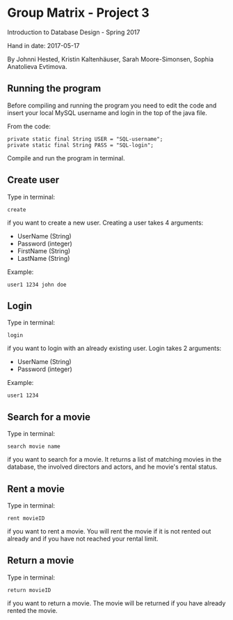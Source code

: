 ﻿# Group Matrix - Project 3

Introduction to Database Design - Spring 2017

Hand in date: 2017-05-17

By Johnni Hested, Kristin Kaltenhäuser, Sarah Moore-Simonsen, Sophia Anatolieva Evtimova. 


## Running the program 
Before compiling and running the program you need to edit the code and insert your local MySQL username and login in the top of the java file.

From the code:
```
private static final String USER = "SQL-username";
private static final String PASS = "SQL-login";
```

Compile and run the program in terminal.

## Create user
Type in terminal:
```
create
```
if you want to create a new user. Creating a user takes 4 arguments:

* UserName (String)
* Password (integer)
* FirstName  (String)
* LastName  (String)

Example:
```
user1 1234 john doe
```


## Login
Type in terminal:
```
login
```
if you want to login with an already existing user. Login takes 2 arguments:

* UserName (String)
* Password (integer)

Example:
```
user1 1234
```


## Search for a movie
Type in terminal:
```
search movie name
```
if you want to search for a movie. It returns a list of matching movies in the database, the involved directors and actors, and he movie's rental status.


## Rent a movie
Type in terminal:
```
rent movieID
```
if you want to rent a movie. You will rent the movie if it is not rented out already and if you have not reached your rental limit.


## Return a movie
Type in terminal:
```
return movieID
```
if you want to return a movie. The movie will be returned if you have already rented the movie.
